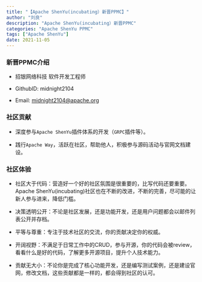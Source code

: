 ```yaml
---
title: "【Apache ShenYu(incubating）新晋PPMC】" 
author: "刘良"
description: "Apache ShenYu(incubating）新晋PPMC" 
categories: "Apache ShenYu PPMC"
tags: ["Apache ShenYu"]
date: 2021-11-05
---  
```


### 新晋PPMC介绍

- 招银网络科技 软件开发工程师

- GithubID: midnight2104

- Email: midnight2104@apache.org

### 社区贡献

- 深度参与`Apache ShenYu`插件体系的开发（`GRPC`插件等）。

- 践行`Apache Way`，活跃在社区，帮助他人，积极参与源码活动与官网文档建设。

### 社区体验

- 社区大于代码：营造好一个好的社区氛围是很重要的，比写代码还要重要。Apache ShenYu(incubating)社区也在不断的改进，不断的完善，尽可能的让新人参与进来，降低门槛。

- 决策透明公开：不论是社区发展，还是功能开发，还是用户问题都会以邮件列表公开并存档。

- 平等与尊重：专注于技术社区的交流，你的贡献决定你的权威。

- 开阔视野：不满足于日常工作中的CRUD，参与开源，你的代码会被review，看看什么是好的代码，了解更多开源项目，提升个人技术能力。

- 贡献无大小：不论你是完成了核心功能开发，还是编写测试案例，还是建设官网，修改文档，这些贡献都是一样的，都会得到社区的认可。
